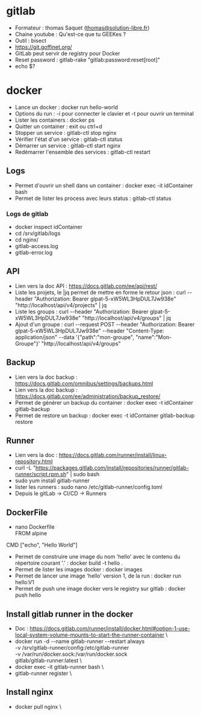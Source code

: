# gitlab
- Formateur : thomas Saquet (thomas@solution-libre.fr)  
- Chaine youtube : Qu'est-ce que tu GEEKes ?  
- Outil : bisect  
- https://git.goffinet.org/  
- GitLab peut servir de registry pour Docker  
- Reset password : gitlab-rake "gitlab:password:reset[root]"
- echo $?

# docker
- Lance un docker : docker run hello-world  
- Options du run : -i pour connecter le clavier et -t pour ouvrir un terminal  
- Lister les containers : docker ps  
- Quitter un container : exit ou ctrl+d
- Stopper un service : gitlab-ctl stop nginx
- Vérifier l'état d'un service : gitlab-ctl status  
- Démarrer un service : gitlab-ctl start nginx  
- Redémarrer l'ensemble des services : gitlab-ctl restart

## Logs
- Permet d'ouvrir un shell dans un container : docker exec -it idContainer bash  
- Permet de lister les process avec leurs status : gitlab-ctl status

### Logs de gitlab
- docker inspect idContainer  
- cd /srv/gitlab/logs  
- cd nginx/  
- gitlab-access.log  
- gitlab-error.log

## API
- Lien vers la doc API : https://docs.gitlab.com/ee/api/rest/  
- Liste les projets, le |jq permet de mettre en forme le retour json : curl --header "Authorization: Bearer glpat-5-xW5WL3HpDUL7Jw938e" "http://localhost/api/v4/projects" | jq  
- Liste les groups : curl --header "Authorization: Bearer glpat-5-xW5WL3HpDUL7Jw938e" "http://localhost/api/v4/groups" | jq  
- Ajout d'un groupe : curl --request POST --header "Authorization: Bearer glpat-5-xW5WL3HpDUL7Jw938e" --header "Content-Type: application/json" --data '{"path":"mon-groupe", "name":"Mon-Groupe"}' "http://localhost/api/v4/groups"

## Backup
- Lien vers la doc backup : https://docs.gitlab.com/omnibus/settings/backups.html
- Lien vers la doc backup : https://docs.gitlab.com/ee/administration/backup_restore/  
- Permet de générer un backup du container : docker exec -t idContainer gitlab-backup  
- Permet de restore un backup : docker exec -t idContainer gitlab-backup restore

## Runner
- Lien vers la doc : https://docs.gitlab.com/runner/install/linux-repository.html
- curl -L "https://packages.gitlab.com/install/repositories/runner/gitlab-runner/script.rpm.sh" | sudo bash
- sudo yum install gitlab-runner
- lister les runners : sudo nano /etc/gitlab-runner/config.toml  
- Depuis le gitLab -> CI/CD -> Runners  

## DockerFile
- nano Dockerfile  
FROM alpine  

CMD ["echo", "Hello World"]  
- Permet de construire une image du nom 'hello' avec le contenu du répertoire courant '.' : docker build -t hello .  
- Permet de lister les images docker : docker images  
- Permet de lancer une image 'hello' version 1, de la run : docker run hello:V1
- Permet de push une image docker vers le registry sur gitlab : docker push hello  

## Install gitlab runner in the docker
- Doc : https://docs.gitlab.com/runner/install/docker.html#option-1-use-local-system-volume-mounts-to-start-the-runner-container \
- docker run -d --name gitlab-runner --restart always \
  -v /srv/gitlab-runner/config:/etc/gitlab-runner \
  -v /var/run/docker.sock:/var/run/docker.sock \
  gitlab/gitlab-runner:latest \
- docker exec -it gitlab-runner bash \
- gitlab-runner register \


## Install nginx
- docker pull nginx \

